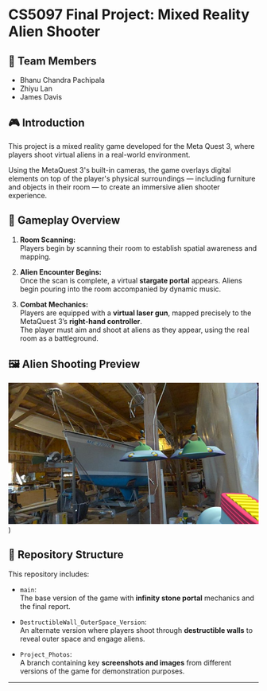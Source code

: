 # CS5097 Final Project: Mixed Reality Alien Shooter

## 👥 Team Members
- Bhanu Chandra Pachipala  
- Zhiyu Lan  
- James Davis  

## 🎮 Introduction

This project is a mixed reality game developed for the Meta Quest 3, where players shoot virtual aliens in a real-world environment.  

Using the MetaQuest 3's built-in cameras, the game overlays digital elements on top of the player's physical surroundings — including furniture and objects in their room — to create an immersive alien shooter experience.

## 👾 Gameplay Overview

1. **Room Scanning:**  
   Players begin by scanning their room to establish spatial awareness and mapping.

2. **Alien Encounter Begins:**  
   Once the scan is complete, a virtual **stargate portal** appears. Aliens begin pouring into the room accompanied by dynamic music.

3. **Combat Mechanics:**  
   Players are equipped with a **virtual laser gun**, mapped precisely to the MetaQuest 3’s **right-hand controller**.  
   The player must aim and shoot at aliens as they appear, using the real room as a battleground.

## 🖼️ Alien Shooting Preview

![Alien Shooting](Shoot%20Aliens.jpeg))

## 📁 Repository Structure

This repository includes:

- `main`:  
  The base version of the game with **infinity stone portal** mechanics and the final report.

- `DestructibleWall_OuterSpace_Version`:  
  An alternate version where players shoot through **destructible walls** to reveal outer space and engage aliens.

- `Project_Photos`:  
  A branch containing key **screenshots and images** from different versions of the game for demonstration purposes.

---


